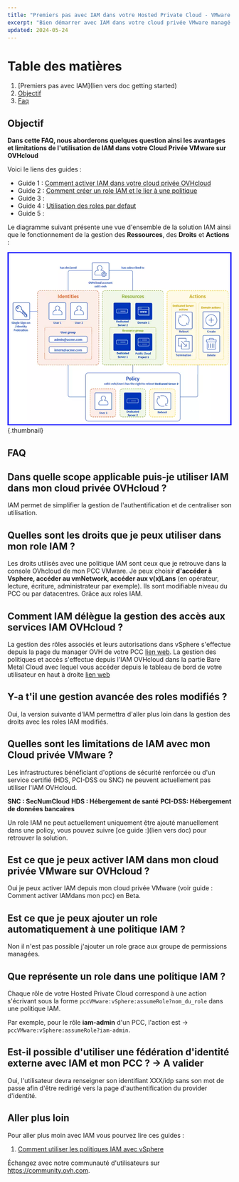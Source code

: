 ```yaml
---
title: "Premiers pas avec IAM dans votre Hosted Private Cloud - VMware On OVHcloud"
excerpt: "Bien démarrer avec IAM dans votre cloud privée VMware managé par OVH"
updated: 2024-05-24
---
```


# Table des matières 

1. [Premiers pas avec IAM](lien vers doc getting started)
1. [Objectif](#Objectif)
3. [Faq](#FAQ)

## Objectif
  
**Dans cette FAQ, nous aborderons quelques question ainsi les avantages et limitations de l'utilisation de IAM dans votre Cloud Privée VMware sur OVHcloud** 

Voici le liens des guides :

- Guide 1 : [Comment activer IAM dans votre cloud privée OVHcloud](/pages/hosted_private_cloud/hosted_private_cloud_powered_by_vmware/vmware_iam_enable#Objectif)
- Guide 2 : [Comment créer un role IAM et le lier à une politique](/pages/hosted_private_cloud/hosted_private_cloud_powered_by_vmware/vmware_iam_role)
- Guide 3 : [](/pages/hosted_private_cloud/hosted_private_cloud_powered_by_vmware/vmware_iam_policy)
- Guide 4 : [Utilisation des roles par defaut](/pages/hosted_private_cloud/hosted_private_cloud_powered_by_vmware/vmware_iam_role_policy)
- Guide 5 : [](/home/pbgarcia/Documents/GIT/doc3/docs/pages/hosted_private_cloud/hosted_private_cloud_powered_by_vmware/vmware_iam_actions)


Le diagramme suivant présente une vue d'ensemble de la solution IAM ainsi que le fonctionnement de la gestion des **Ressources**, des **Droits** et **Actions** :

![Schema IAM](images/iam_schema.png){.thumbnail}

## FAQ

## Dans quelle scope applicable puis-je utiliser IAM dans mon cloud privée OVHcloud ?

IAM permet de simplifier la gestion de l'authentification et de centraliser son utilisation.

## Quelles sont les droits que je peux utiliser dans mon role IAM ?

Les droits utilisés avec une politique IAM sont ceux que je retrouve dans la console OVhcloud de mon PCC VMware. Je peux choisir **d'accéder à Vsphere, accéder au vmNetwork, accéder aux v(x)Lans** (en opérateur, lecture, écriture, administrateur par exemple). Ils sont modifiable niveau du PCC  ou par datacentres. Grâce aux roles IAM.

## Comment IAM délègue la gestion des accès aux services IAM OVHcloud ?

La gestion des rôles associés et leurs autorisations dans vSphere s'effectue depuis la page du manager OVH de votre PCC [lien web](https://www.ovh.com/manager/#/iam/). La gestion des politiques et accès s'effectue depuis l'IAM OVHcloud dans la partie Bare Metal Cloud avec lequel vous accéder depuis le tableau de bord de votre utilisateur en haut à droite [lien web](https://www.ovh.com/manager/#/dedicated/useraccount/dashboard)

## Y-a t'il une gestion avancée des roles modifiés ?

Oui, la version suivante d'IAM permettra d'aller plus loin dans la gestion des droits avec les roles IAM modifiés.

## Quelles sont les limitations de IAM avec mon Cloud privée VMware ?

Les infrastructures bénéficiant d'options de sécurité renforcée ou d'un service certifié (HDS, PCI-DSS ou SNC) ne peuvent actuellement pas utiliser l'IAM OVHcloud.

**SNC : SecNumCloud**
**HDS : Hébergement de santé**
**PCI-DSS: Hébergement de données bancaires**

Un role IAM ne peut actuellement uniquement être ajouté manuellement dans une policy, vous pouvez suivre [ce guide :](lien vers doc) pour retrouver la solution.

## Est ce que je peux activer IAM dans mon cloud privée VMware sur OVHcloud ?

Oui je peux activer IAM depuis mon cloud privée VMware (voir guide : Comment activer IAMdans mon pcc) en Beta.

## Est ce que je peux ajouter un role automatiquement à une politique IAM ?

Non il n'est pas possible j'ajouter un role grace aux groupe de permissions managées.

## Que représente un role dans une politique IAM ?

Chaque rôle de votre Hosted Private Cloud correspond à une action s'écrivant sous la forme `pccVMware:vSphere:assumeRole?nom_du_role` dans une politique IAM.

Par exemple, pour le rôle **iam-admin** d'un PCC, l'action est -> `pccVMware:vSphere:assumeRole?iam-admin`.

## Est-il possible d'utiliser une fédération d'identité externe avec IAM et mon PCC ? -> A valider

Oui, l'utilisateur devra renseigner son identifiant XXX/idp sans son mot de passe afin d'être redirigé vers la page d'authentification du provider d'identité.

## Aller plus loin

Pour aller plus moin avec IAM vous pourvez lire ces guides :
1. [Comment utiliser les politiques IAM avec vSphere](https://help.ovhcloud.com/csm/fr-vmware-use-iam-vsphere?id=kb_article_view&sysparm_article=KB0059059)

Échangez avec notre communauté d'utilisateurs sur <https://community.ovh.com>.